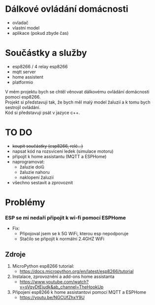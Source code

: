 # Dálkové ovládání domácnosti
- ovladač
- vlastní model
- aplikace (pokud zbyde čas)

# Součástky a služby
- esp8266 / 4 relay esp8266
- mqtt server
- home assistent
- platformio

V mém projektu bych se chtěl věnovat dálkovému ovládání domácnosti pomocí esp8266.\
Projekt si představuji tak, že bych měl malý model žaluzií a k tomu bych sestrojil ovládání.\
Kód si představuji psát v jazyce c++.


# TO DO
- ~~koupit součástky (esp8266, relé...)~~
- napsat kód na rozsvícení ledek (simulace motoru)
- připojit k home assistantu (MQTT a ESPHome)
- naprogramovat:
  - žaluzie dolů
  - žaluzie nahoru
  - naklopení žaluzií
- všechno sestavit a zprovoznit

# Problémy
### ESP se mi nedaří připojit k wi-fi pomocí ESPHome
- Fix:
  - Připojoval jsem se k 5G WiFi, kterou esp nepodporuje
  - Stačilo se připojit k normální 2.4GHZ WiFi

## Zdroje
1. MicroPython esp8266 tutorial:
   - https://docs.micropython.org/en/latest/esp8266/tutorial
2. Instalace, zprovoznění a add-ons home assistanta
   - https://www.youtube.com/watch?v=sVqyDtEjudk&ab_channel=TheHookUp
3. Připojení esp8266 k home assistantovi pomocí MQTT a ESPHome
   - https://youtu.be/NGCUfZhxY9U
